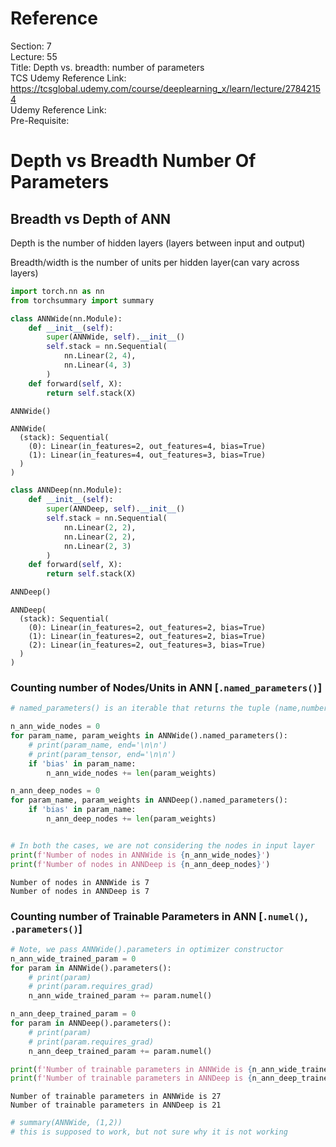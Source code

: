 # Reference

Section: 7 \
Lecture: 55 \
Title: Depth vs. breadth: number of parameters \
TCS Udemy Reference Link: https://tcsglobal.udemy.com/course/deeplearning_x/learn/lecture/27842154 \
Udemy Reference Link: \
Pre-Requisite:

# Depth vs Breadth Number Of Parameters

## Breadth vs Depth of ANN

Depth is the number of hidden layers (layers between input and output)

Breadth/width is the number of units per hidden layer(can vary across layers)

```python
import torch.nn as nn
from torchsummary import summary
```

```python
class ANNWide(nn.Module):
    def __init__(self):
        super(ANNWide, self).__init__()
        self.stack = nn.Sequential(
            nn.Linear(2, 4),
            nn.Linear(4, 3)
        )
    def forward(self, X):
        return self.stack(X)

ANNWide()
```

    ANNWide(
      (stack): Sequential(
        (0): Linear(in_features=2, out_features=4, bias=True)
        (1): Linear(in_features=4, out_features=3, bias=True)
      )
    )

```python
class ANNDeep(nn.Module):
    def __init__(self):
        super(ANNDeep, self).__init__()
        self.stack = nn.Sequential(
            nn.Linear(2, 2),
            nn.Linear(2, 2),
            nn.Linear(2, 3)
        )
    def forward(self, X):
        return self.stack(X)

ANNDeep()
```

    ANNDeep(
      (stack): Sequential(
        (0): Linear(in_features=2, out_features=2, bias=True)
        (1): Linear(in_features=2, out_features=2, bias=True)
        (2): Linear(in_features=2, out_features=3, bias=True)
      )
    )

### Counting number of Nodes/Units in ANN [`.named_parameters()`]

```python
# named_parameters() is an iterable that returns the tuple (name,numbers)

n_ann_wide_nodes = 0
for param_name, param_weights in ANNWide().named_parameters():
    # print(param_name, end='\n\n')
    # print(param_tensor, end='\n\n')
    if 'bias' in param_name:
        n_ann_wide_nodes += len(param_weights)

n_ann_deep_nodes = 0
for param_name, param_weights in ANNDeep().named_parameters():
    if 'bias' in param_name:
        n_ann_deep_nodes += len(param_weights)


# In both the cases, we are not considering the nodes in input layer
print(f'Number of nodes in ANNWide is {n_ann_wide_nodes}')
print(f'Number of nodes in ANNDeep is {n_ann_deep_nodes}')
```

    Number of nodes in ANNWide is 7
    Number of nodes in ANNDeep is 7

### Counting number of Trainable Parameters in ANN [`.numel()`, `.parameters()`]

```python
# Note, we pass ANNWide().parameters in optimizer constructor
n_ann_wide_trained_param = 0
for param in ANNWide().parameters():
    # print(param)
    # print(param.requires_grad)
    n_ann_wide_trained_param += param.numel()

n_ann_deep_trained_param = 0
for param in ANNDeep().parameters():
    # print(param)
    # print(param.requires_grad)
    n_ann_deep_trained_param += param.numel()

print(f'Number of trainable parameters in ANNWide is {n_ann_wide_trained_param}')
print(f'Number of trainable parameters in ANNDeep is {n_ann_deep_trained_param}')
```

    Number of trainable parameters in ANNWide is 27
    Number of trainable parameters in ANNDeep is 21

```python
# summary(ANNWide, (1,2))
# this is supposed to work, but not sure why it is not working
```